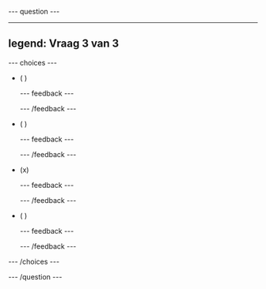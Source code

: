 --- question ---

---

## legend: Vraag 3 van 3

--- choices ---

- ( )

  --- feedback ---

  --- /feedback ---

- ( )

  --- feedback ---

  --- /feedback ---

- (x)

  --- feedback ---

  --- /feedback ---

- ( )

  --- feedback ---

  --- /feedback ---

--- /choices ---

--- /question ---
